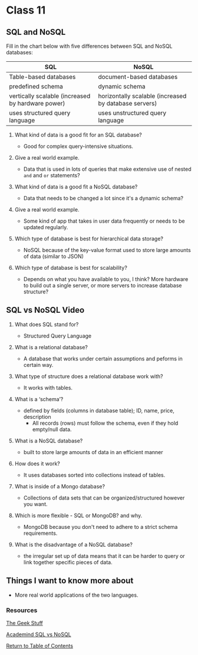 # Class 11

## SQL and NoSQL

Fill in the chart below with five differences between SQL and NoSQL databases:

| SQL     | NoSQL |
| ----------- | ----------- |
|  Table-based databases  |  document-based databases     |
|  predefined schema   |   dynamic schema     |
|    vertically scalable (increased by hardware power)       |     horizontally scalable (increased by database servers)   |
|     uses structured query language     |     uses unstructured query language     |

1. What kind of data is a good fit for an SQL database?
    * Good for complex query-intensive situations.
2. Give a real world example.
    * Data that is used in lots of queries that make extensive use of nested `and` and `or` statements?

3. What kind of data is a good fit a NoSQL database?
    * Data that needs to be changed a lot since it's a dynamic schema?
4. Give a real world example.
    * Some kind of app that takes in user data frequently or needs to be updated regularly.

5. Which type of database is best for hierarchical data storage?
    * NoSQL because of the key-value format used to store large amounts of data (similar to JSON)

6. Which type of database is best for scalability?
    * Depends on what you have available to you, I think?  More hardware to build out a single server, or more servers to increase database structure?

## SQL vs NoSQL Video

1. What does SQL stand for?
    * Structured Query Language

2. What is a relational database?
    * A database that works under certain assumptions and peforms in certain way.
3. What type of structure does a relational database work with?
    * It works with tables.

4. What is a ‘schema’?
    * defined by fields (columns in database table); ID, name, price, description
        * All records (rows) must follow the schema, even if they hold empty/null data.


5. What is a NoSQL database?
    * built to store large amounts of data in an efficient manner
6. How does it work?
    * It uses databases sorted into collections instead of tables.
7. What is inside of a Mongo database?
    * Collections of data sets that can be organized/structured however you want.
8. Which is more flexible - SQL or MongoDB? and why.
    * MongoDB because you don't need to adhere to a strict schema requirements.
9. What is the disadvantage of a NoSQL database?
    * the irregular set up of data means that it can be harder to query or link together specific pieces of data.

## Things I want to know more about

- More real world applications of the two languages.

### Resources

[The Geek Stuff](https://www.thegeekstuff.com/2014/01/sql-vs-nosql-db/?utm_source=tuicool)<br>

[Academind SQL vs NoSQL](https://www.youtube.com/watch?v=ZS_kXvOeQ5Y)<br>

[Return to Table of Contents](https://haydencleaver.github.io/reading-notes/)